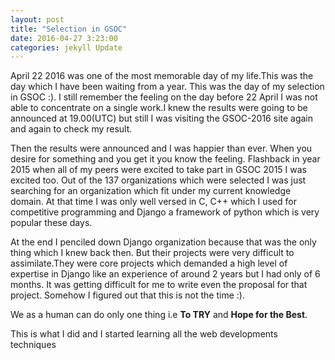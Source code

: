 ```yaml
---
layout: post
title: "Selection in GSOC"
date: 2016-04-27 3:23:00
categories: jekyll Update
---
```


April 22 2016 was one of the most memorable day of my life.This was the day which I have been waiting from a year.
This was the day of my selection in GSOC :). I still remember the feeling on the day before 22 April I was not able
to concentrate on a single work.I knew the results were going to be announced at 19.00(UTC) but still I was visiting the
GSOC-2016 site again and again to check my result.

Then the results were announced and I was happier than ever. When you desire for something and you get it you know the feeling.
Flashback in year 2015 when all of my peers were excited to take part in GSOC 2015 I was excited too. Out of the 137 organizations
which were selected I was just searching for an organization which fit under my current knowledge domain. At that time I
was only well versed in C, C++ which I used for competitive programming and Django a framework of python which is very
popular these days.

At the end I penciled down Django organization because that was the only thing which I knew back then. But their projects
were very difficult to assimilate.They were core projects which demanded a high level of expertise in Django like an experience
of around 2 years but I had only of 6 months. It was getting difficult for me to write even the proposal for that project.
Somehow I figured out that this is not the time :).

We as a human can do only one thing i.e **To TRY** and **Hope for the Best**.

This is what I did and I started learning all the web developments techniques

